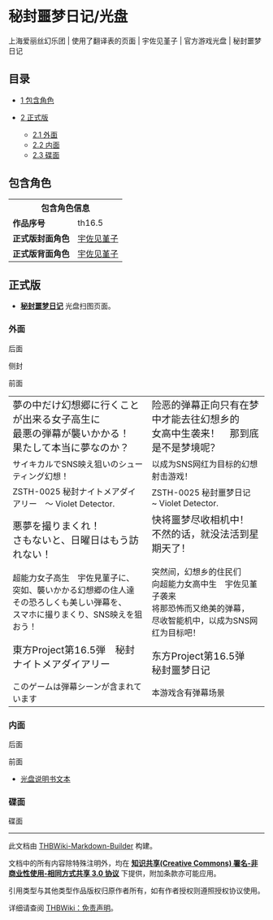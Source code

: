 # 秘封噩梦日记/光盘

<!-- source html: G:\repos\THBWiki-Markdown-Builder\THBWikiMarkdown\Temp\main\e\e7\ns0%3A%E7%A7%98%E5%B0%81%E5%99%A9%E6%A2%A6%E6%97%A5%E8%AE%B0%2F%E5%85%89%E7%9B%98.html -->

上海爱丽丝幻乐团 | 使用了翻译表的页面 | 宇佐见堇子 | 官方游戏光盘 | 秘封噩梦日记

  
  

  


## 目录

- [1 包含角色](#包含角色)
- [2 正式版](#正式版)

  - [2.1 外面](#外面)
  - [2.2 内面](#内面)
  - [2.3 碟面](#碟面)








## 包含角色

<table>
<tbody><tr><th colspan="2">包含角色信息</th></tr><tr><td><b>作品序号</b></td><td>th16.5</td></tr><tr><td><b>正式版封面角色</b></td><td><a href="./宇佐见堇子.md" title="宇佐见堇子">宇佐见堇子</a></td></tr><tr><td><b>正式版背面角色</b></td><td><a href="./宇佐见堇子.md" title="宇佐见堇子">宇佐见堇子</a></td></tr></tbody></table>



## 正式版
-  **[秘封噩梦日记](./秘封噩梦日记.md)** 光盘扫图页面。


### 外面



[](./文件-秘封噩梦日记cover4.jpg.md)

后面


[](./文件-秘封噩梦日记side.jpg.md)
侧封


[](./文件-秘封噩梦日记cover1.jpg.md)
前面




  
  

  


<table><tbody><tr class="tt-content" id="外面-1" data-pos="&#91;&quot;\u5916\u9762&quot;,1&#93;"><td class="tt-ja" lang="ja"><div class="poem"><big>夢の中だけ幻想郷に行くことが出来る女子高生に</big><br><big>最悪の弾幕が襲いかかる！　果たして本当に夢なのか？</big></div></td><td class="tt-zh" lang="zh"><div class="poem"><big>险恶的弹幕正向只有在梦中才能去往幻想乡的</big><br><big>女高中生袭来！　那到底是不是梦境呢？</big></div></td></tr><tr class="tt-content" id="外面-2" data-pos="&#91;&quot;\u5916\u9762&quot;,2&#93;"><td class="tt-ja" lang="ja"><div class="poem">サイキカルでSNS映え狙いのシューティング幻想！</div></td><td class="tt-zh" lang="zh"><div class="poem">以成为SNS网红为目标的幻想射击游戏！</div></td></tr><tr class="tt-content" id="外面-3" data-pos="&#91;&quot;\u5916\u9762&quot;,3&#93;"><td class="tt-ja" lang="ja"><div class="poem">ZSTH-0025 秘封ナイトメアダイアリー　〜 Violet Detector.</div></td><td class="tt-zh" lang="zh"><div class="poem">ZSTH-0025 秘封噩梦日记　~ Violet Detector.</div></td></tr><tr class="tt-content" id="外面-4" data-pos="&#91;&quot;\u5916\u9762&quot;,4&#93;"><td class="tt-ja" lang="ja"><div class="poem"><big>悪夢を撮りまくれ！</big><br><big>さもないと、日曜日はもう訪れない！</big><br><br>超能力女子高生　宇佐見菫子に、<br>突如、襲いかかる幻想郷の住人達<br>その恐ろしくも美しい弾幕を、<br>スマホに撮りまくり、SNS映えを狙おう！<br><br><big>東方Project第16.5弾　秘封ナイトメアダイアリー</big></div></td><td class="tt-zh" lang="zh"><div class="poem"><big>快将噩梦尽收相机中！</big><br><big>不然的话，就没法活到星期天了！</big><br><br>突然间，幻想乡的住民们<br>向超能力女高中生　宇佐见堇子袭来<br>将那恐怖而又绝美的弹幕，<br>尽收智能机中，以成为SNS网红为目标吧！<br><br><big>东方Project第16.5弹　秘封噩梦日记</big></div></td></tr><tr class="tt-content" id="外面-5" data-pos="&#91;&quot;\u5916\u9762&quot;,5&#93;"><td class="tt-ja" lang="ja"><div class="poem">このゲームは弾幕シーンが含まれています</div></td><td class="tt-zh" lang="zh"><div class="poem">本游戏含有弹幕场景</div></td></tr></tbody></table>



### 内面



[](./文件-秘封噩梦日记cover3.jpg.md)

后面


[](./文件-秘封噩梦日记cover2.jpg.md)
前面




- [光盘说明书文本](./附带文档-秘封噩梦日记-光盘说明书.md)


### 碟面



[](./文件-秘封噩梦日记disc.jpg.md)

碟面




  
  

  





---

此文档由 [THBWiki-Markdown-Builder](https://github.com/Delsin-Yu/THBWiki-Markdown-Builder) 构建。

文档中的所有内容除特殊注明外，均在 [**知识共享(Creative Commons) 署名-非商业性使用-相同方式共享 3.0 协议**](https://creativecommons.org/licenses/by-sa/3.0/deed.zh-hans) 下提供，附加条款亦可能应用。

引用类型与其他类型作品版权归原作者所有，如有作者授权则遵照授权协议使用。

详细请查阅 [THBWiki：免责声明](https://thbwiki.cc/THBWiki:%E5%85%8D%E8%B4%A3%E5%A3%B0%E6%98%8E)。

